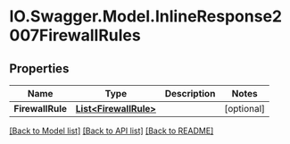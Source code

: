 # IO.Swagger.Model.InlineResponse2007FirewallRules
## Properties

Name | Type | Description | Notes
------------ | ------------- | ------------- | -------------
**FirewallRule** | [**List&lt;FirewallRule&gt;**](FirewallRule.md) |  | [optional] 

[[Back to Model list]](../README.md#documentation-for-models) [[Back to API list]](../README.md#documentation-for-api-endpoints) [[Back to README]](../README.md)

